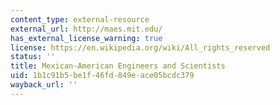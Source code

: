 ```yaml
---
content_type: external-resource
external_url: http://maes.mit.edu/
has_external_license_warning: true
license: https://en.wikipedia.org/wiki/All_rights_reserved
status: ''
title: Mexican-American Engineers and Scientists
uid: 1b1c91b5-be1f-46fd-849e-ace05bcdc379
wayback_url: ''
---
```

